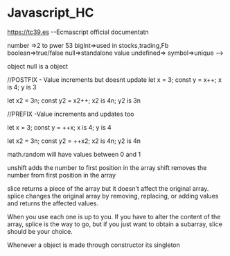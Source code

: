 # Javascript_HC

https://tc39.es
--Ecmascript official documentatn

number =>2 to pwer 53
bigInt=>used in stocks,trading,Fb
boolean=>true/false
null=>standalone value
undefined=>
symbol=>unique -->

object
null is a object

//POSTFIX - Value increments but doesnt update
let x = 3;
const y = x++;
x is 4; y is 3

let x2 = 3n;
const y2 = x2++;
x2 is 4n; y2 is 3n

//PREFIX -Value increments and updates too

let x = 3;
const y = ++x;
x is 4; y is 4

let x2 = 3n;
const y2 = ++x2;
x2 is 4n; y2 is 4n

math.random will have values between 0 and 1

unshift adds the number to first position in the array
shift removes the number from first position in the array

slice returns a piece of the array but it doesn’t affect the original array. splice changes the original array by removing, replacing, or adding values and returns the affected values.

When you use each one is up to you. If you have to alter the content of the array, splice is the way to go, but if you just want to obtain a subarray, slice should be your choice.

Whenever a object is made through constructor its singleton
